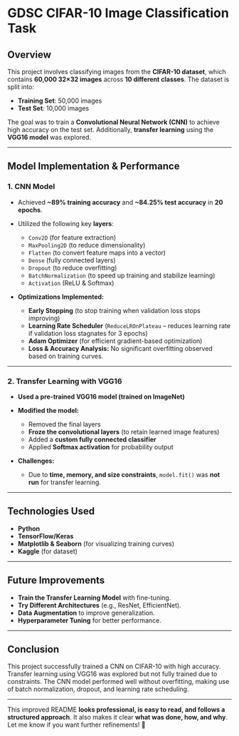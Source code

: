 # **GDSC CIFAR-10 Image Classification Task**

## **Overview**  
This project involves classifying images from the **CIFAR-10 dataset**, which contains **60,000 32×32 images** across **10 different classes**. The dataset is split into:  
- **Training Set**: 50,000 images  
- **Test Set**: 10,000 images  

The goal was to train a **Convolutional Neural Network (CNN)** to achieve high accuracy on the test set. Additionally, **transfer learning** using the **VGG16 model** was explored.

---

## **Model Implementation & Performance**

### **1️. CNN Model**
- Achieved **~89% training accuracy** and **~84.25% test accuracy** in **20 epochs**.
- Utilized the following key **layers**:
  - `Conv2D` (for feature extraction)
  - `MaxPooling2D` (to reduce dimensionality)
  - `Flatten` (to convert feature maps into a vector)
  - `Dense` (fully connected layers)
  - `Dropout` (to reduce overfitting)
  - `BatchNormalization` (to speed up training and stabilize learning)
  - `Activation` (ReLU & Softmax)

- **Optimizations Implemented:**
  - **Early Stopping** (to stop training when validation loss stops improving)
  - **Learning Rate Scheduler** (`ReduceLROnPlateau` – reduces learning rate if validation loss stagnates for 3 epochs)
  - **Adam Optimizer** (for efficient gradient-based optimization)
  - **Loss & Accuracy Analysis:** No significant overfitting observed based on training curves.

---

### **2️. Transfer Learning with VGG16**
- **Used a pre-trained VGG16 model (trained on ImageNet)**
- **Modified the model:**
  - Removed the final layers
  - **Froze the convolutional layers** (to retain learned image features)
  - Added a **custom fully connected classifier**
  - Applied **Softmax activation** for probability output

- **Challenges:**
  - Due to **time, memory, and size constraints**, `model.fit()` was **not run** for transfer learning.

---

## **Technologies Used**
- **Python**
- **TensorFlow/Keras**
- **Matplotlib & Seaborn** (for visualizing training curves)
- **Kaggle** (for dataset)

---

## **Future Improvements**
- **Train the Transfer Learning Model** with fine-tuning.
- **Try Different Architectures** (e.g., ResNet, EfficientNet).
- **Data Augmentation** to improve generalization.
- **Hyperparameter Tuning** for better performance.

---

## **Conclusion**
This project successfully trained a CNN on CIFAR-10 with high accuracy. Transfer learning using VGG16 was explored but not fully trained due to constraints. The CNN model performed well without overfitting, making use of batch normalization, dropout, and learning rate scheduling.

---

This improved README **looks professional, is easy to read, and follows a structured approach**. It also makes it clear **what was done, how, and why**. Let me know if you want further refinements! 🚀
